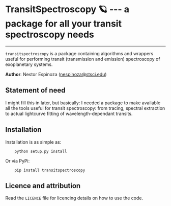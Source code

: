 # TransitSpectroscopy 🪐 --- a package for all your transit spectroscopy needs
-------------------------------------------------------------------------------

`transitspectroscopy` is a package containing algorithms and wrappers useful for performing transit (transmission and emission) spectroscopy of exoplanetary systems.

**Author**: Nestor Espinoza (nespinoza@stsci.edu)

## Statement of need
I might fill this in later, but basically: I needed a package to make available all the tools useful for transit spectroscopy: from tracing, spectral extraction to actual lightcurve fitting of wavelength-dependant transits.

## Installation
Installation is as simple as:

        python setup.py install

Or via PyPi:

        pip install transitspectroscopy

## Licence and attribution

Read the `LICENCE` file for licencing details on how to use the code.
